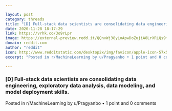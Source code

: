 ```yaml
---

layout: post
category: threads
title: "[D] Full-stack data scientists are consolidating data engineering, exploratory data analysis, data modeling, and model deployment skills."
date: 2020-11-28 18:17:29
link: https://vrhk.co/3o9rLpr
image: https://external-preview.redd.it/QQnvWj38yLoApwDoZujiA8LrXRLQs9fKCGY_3mdhUWY.jpg?width=1024&height=536.12565445&auto=webp&crop=1024:536.12565445,smart&s=b5104112131dc77968da085acf567ba089b59945
domain: reddit.com
author: "reddit"
icon: http://www.redditstatic.com/desktop2x/img/favicon/apple-icon-57x57.png
excerpt: "Posted in r/MachineLearning by u/Pragyanbo • 1 point and 0 comments"

---
```


### [D] Full-stack data scientists are consolidating data engineering, exploratory data analysis, data modeling, and model deployment skills.

Posted in r/MachineLearning by u/Pragyanbo • 1 point and 0 comments